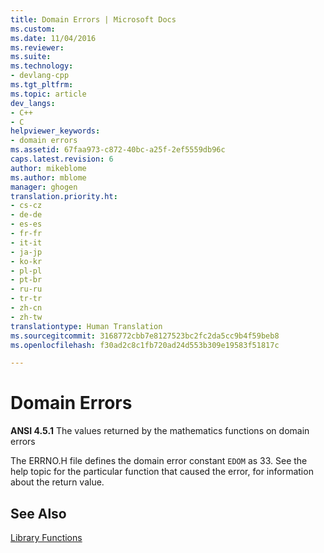 ```yaml
---
title: Domain Errors | Microsoft Docs
ms.custom: 
ms.date: 11/04/2016
ms.reviewer: 
ms.suite: 
ms.technology:
- devlang-cpp
ms.tgt_pltfrm: 
ms.topic: article
dev_langs:
- C++
- C
helpviewer_keywords:
- domain errors
ms.assetid: 67faa973-c872-40bc-a25f-2ef5559db96c
caps.latest.revision: 6
author: mikeblome
ms.author: mblome
manager: ghogen
translation.priority.ht:
- cs-cz
- de-de
- es-es
- fr-fr
- it-it
- ja-jp
- ko-kr
- pl-pl
- pt-br
- ru-ru
- tr-tr
- zh-cn
- zh-tw
translationtype: Human Translation
ms.sourcegitcommit: 3168772cbb7e8127523bc2fc2da5cc9b4f59beb8
ms.openlocfilehash: f30ad2c8c1fb720ad24d553b309e19583f51817c

---
```

# Domain Errors
**ANSI 4.5.1** The values returned by the mathematics functions on domain errors  
  
 The ERRNO.H file defines the domain error constant `EDOM` as 33.  See the help topic for the particular function that caused the error, for information about the return value.  
  
## See Also  
 [Library Functions](../c-language/library-functions.md)


<!--HONumber=Jan17_HO1-->


